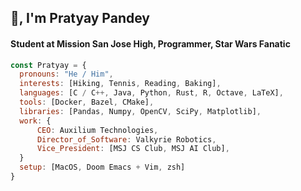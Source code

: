 <h2>🖖, I'm Pratyay Pandey</h2>
<h4>Student at Mission San Jose High, Programmer, Star Wars Fanatic</h4>

```javascript
const Pratyay = {
  pronouns: "He / Him", 
  interests: [Hiking, Tennis, Reading, Baking], 
  languages: [C / C++, Java, Python, Rust, R, Octave, LaTeX],
  tools: [Docker, Bazel, CMake], 
  libraries: [Pandas, Numpy, OpenCV, SciPy, Matplotlib], 
  work: {
      CEO: Auxilium Technologies, 
      Director_of_Software: Valkyrie Robotics, 
      Vice_President: [MSJ CS Club, MSJ AI Club],
  }
  setup: [MacOS, Doom Emacs + Vim, zsh]
}
```
